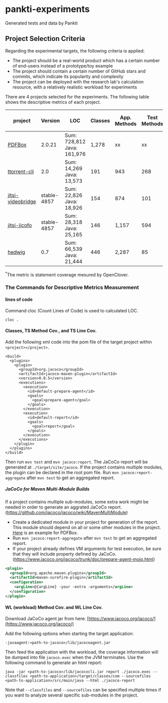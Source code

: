 # pankti-experiments
Generated tests and data by Pankti

## Project Selection Criteria

Regarding the experimental targets, the following criteria is applied:

- The project should be a real-world product which has a certain number of end-users instead of a prototype/toy example
- The project should contain a certain number of GitHub stars and commits, which indicate its popularity and complexity
- The project can be deployed with the research lab's calculation resource, with a relatively realistic workload for experiments

There are 4 projects selected for the experiments. The following table shows the descriptive metrics of each project.

| project       | Version       | LOC   | Classes | App. Methods | Test Methods | TS Method Cov. | TS Line Cov. | WL Method Cov. | WL Line Cov. |
| ------------- | ------------- | ----- | ------- | -------------| ------------ | -------------- | ------------ | -------------- | ------------ |
| [PDFBox](https://github.com/apache/pdfbox/tree/2.0.21) | 2.0.21 | Sum: 728,812 <br> Java: 161,976 | 1,278 | xx | xx | 54.8% <br> 6,049/11,042 | 53.5% <br> 34,653/64,787 | xx | xx |
| [ttorrent-cli](https://github.com/mpetazzoni/ttorrent/tree/ttorrent-2.0) | 2.0 | Sum: 14,269 <br> Java: 13,573 | 191 | 943 | 268 | 71.4% <br> 673/943 | 68.7% <br> 2,837/4,130<sup>*</sup> | 52.8% <br> 542/1,026 | 50.1% <br> 2535/5064 |
| [jitsi-videobridge](https://github.com/jitsi/jitsi-videobridge/tree/stable/jitsi-meet_4857) | stable-4857 | Sum: 22,826 <br> Java: 18,926 | 154 | 874 | 101 | 40.0% <br> 652/1,627 | 33.6% <br> 2,706/8,048 | 50.4% <br> 842/1,671 | 49.0% <br> 3,995/8,148 |
| [jitsi-jicofo](https://github.com/jitsi/jicofo/tree/stable/jitsi-meet_4857) | stable-4857 | Sum: 28,318 <br> Java: 25,165 | 146 | 1,157 | 594 | 49.4% <br> 667/1,350 | 46.7% <br> 3,537/7,571 | 48.9% <br> 660/1,350 | 46.2% <br> 3,500/7,571 |
| [hedwig](http://hwmail.sourceforge.net/) | 0.7 | Sum: 66,539 <br> Java: 21,444 | 446 | 2,287 | 85 | 14.9% <br> 343/2,303 | 12.2% <br> 1,250/10,266 | 36.9% <br> 850/2,303 | 25% <br> 3,002/10,266 |

<sup>*</sup>The metric is statement coverage mesured by OpenClover.

### The Commands for Descriptive Metrics Measurement

#### lines of code

Command cloc (Count Lines of Code) is used to calculated LOC.

```
cloc .
```

#### Classes, TS Method Cov., and TS Line Cov.

Add the following xml code into the pom file of the target project within `<project></project>`.
```
<build>
  <plugins>
    <plugin>
      <groupId>org.jacoco</groupId>
      <artifactId>jacoco-maven-plugin</artifactId>
      <version>0.8.5</version>
      <executions>
        <execution>
          <id>default-prepare-agent</id>
          <goals>
            <goal>prepare-agent</goal>
          </goals>
        </execution>
        <execution>
          <id>default-report</id>
          <goals>
            <goal>report</goal>
          </goals>
        </execution>
      </executions>
    </plugin>
  </plugins>
</build>
```

Then run `mvn test` and `mvn jacoco:report`. The JaCoCo report will be generated at `./target/site/jacoco`. If the project contains multiple modules, the plugin can be declared in the root pom file. Run `mvn jacoco:report-aggregate` after `mvn test` to get an aggregated report.

##### JaCoCo for Maven Multi-Module Builds

If a project contains multiple sub-modules, some extra work might be needed in order to generate an aggrated JaCoCo report. (https://github.com/jacoco/jacoco/wiki/MavenMultiModule)

- Create a dedicated module in your project for generation of the report. This module should depend on all or some other modules in the project. [Here](https://github.com/gluckzhang/pdfbox/tree/2.0.21-jacoco/aggregate-report) is an example for PDFBox.
- Run `mvn jacoco:report-aggregate` after `mvn test` to get an aggregated report.
- If your project already defines VM arguments for test execution, be sure that they will include property defined by JaCoCo. (https://www.jacoco.org/jacoco/trunk/doc/prepare-agent-mojo.html)

```xml
<plugin>
  <groupId>org.apache.maven.plugins</groupId>
  <artifactId>maven-surefire-plugin</artifactId>
  <configuration>
    <argLine>@{argLine} -your -extra -arguments</argLine>
  </configuration>
</plugin>
```

#### WL (workload) Method Cov. and WL Line Cov.

Download JaCoCo agent jar from here: [https://www.jacoco.org/jacoco/](https://www.jacoco.org/jacoco/)

Add the following options when starting the target application:

```
-javaagent:<path-to-jacoco>/lib/jacocoagent.jar
```

Then feed the application with the workload, the coverage information will be dumped into file `jacoco.exec` when the JVM terminates. Use the following command to generate an html report:

```
java -jar <path-to-jacoco>/lib/jacococli.jar report ./jacoco.exec --classfiles <path-to-application>/target/classes/com --sourcefiles <path-to-application>/src/main/java --html ./jacoco-report

```

Note that `--classfiles` and `--sourcefiles` can be specified multiple times if you want to analyze several specific sub-modules in the project.
